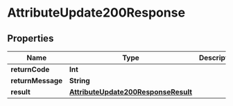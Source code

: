 

# AttributeUpdate200Response


## Properties

Name | Type | Description | Notes
------------ | ------------- | ------------- | -------------
**returnCode** | **Int** |  |  [optional]
**returnMessage** | **String** |  |  [optional]
**result** | [**AttributeUpdate200ResponseResult**](AttributeUpdate200ResponseResult.md) |  |  [optional]



